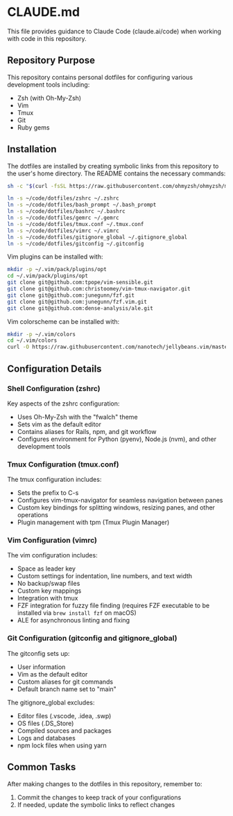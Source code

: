 # CLAUDE.md

This file provides guidance to Claude Code (claude.ai/code) when working with code in this repository.

## Repository Purpose

This repository contains personal dotfiles for configuring various development tools including:

- Zsh (with Oh-My-Zsh)
- Vim
- Tmux
- Git
- Ruby gems

## Installation

The dotfiles are installed by creating symbolic links from this repository to the user's home directory. The README contains the necessary commands:

```bash
sh -c "$(curl -fsSL https://raw.githubusercontent.com/ohmyzsh/ohmyzsh/master/tools/install.sh)"

ln -s ~/code/dotfiles/zshrc ~/.zshrc
ln -s ~/code/dotfiles/bash_prompt ~/.bash_prompt
ln -s ~/code/dotfiles/bashrc ~/.bashrc
ln -s ~/code/dotfiles/gemrc ~/.gemrc
ln -s ~/code/dotfiles/tmux.conf ~/.tmux.conf
ln -s ~/code/dotfiles/vimrc ~/.vimrc
ln -s ~/code/dotfiles/gitignore_global ~/.gitignore_global
ln -s ~/code/dotfiles/gitconfig ~/.gitconfig
```

Vim plugins can be installed with:

```bash
mkdir -p ~/.vim/pack/plugins/opt
cd ~/.vim/pack/plugins/opt
git clone git@github.com:tpope/vim-sensible.git
git clone git@github.com:christoomey/vim-tmux-navigator.git
git clone git@github.com:junegunn/fzf.git
git clone git@github.com:junegunn/fzf.vim.git
git clone git@github.com:dense-analysis/ale.git
```

Vim colorscheme can be installed with:

```bash
mkdir -p ~/.vim/colors
cd ~/.vim/colors
curl -O https://raw.githubusercontent.com/nanotech/jellybeans.vim/master/colors/jellybeans.vim
```

## Configuration Details

### Shell Configuration (zshrc)

Key aspects of the zshrc configuration:
- Uses Oh-My-Zsh with the "fwalch" theme
- Sets vim as the default editor
- Contains aliases for Rails, npm, and git workflow
- Configures environment for Python (pyenv), Node.js (nvm), and other development tools

### Tmux Configuration (tmux.conf)

The tmux configuration includes:
- Sets the prefix to C-s
- Configures vim-tmux-navigator for seamless navigation between panes
- Custom key bindings for splitting windows, resizing panes, and other operations
- Plugin management with tpm (Tmux Plugin Manager)

### Vim Configuration (vimrc)

The vim configuration includes:
- Space as leader key
- Custom settings for indentation, line numbers, and text width
- No backup/swap files
- Custom key mappings
- Integration with tmux
- FZF integration for fuzzy file finding (requires FZF executable to be installed via `brew install fzf` on macOS)
- ALE for asynchronous linting and fixing

### Git Configuration (gitconfig and gitignore_global)

The gitconfig sets up:
- User information
- Vim as the default editor
- Custom aliases for git commands
- Default branch name set to "main"

The gitignore_global excludes:
- Editor files (.vscode, .idea, .swp)
- OS files (.DS_Store)
- Compiled sources and packages
- Logs and databases
- npm lock files when using yarn

## Common Tasks

After making changes to the dotfiles in this repository, remember to:

1. Commit the changes to keep track of your configurations
2. If needed, update the symbolic links to reflect changes